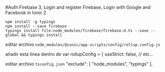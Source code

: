 #Auth Firebase 3, Login and register Firebase, Login with Google and Facebook in Ionic 2

	npm install -g typings
	npm install --save firebase
	typings install file:node_modules/firebase/firebase.d.ts --save --global && typings install
	
editar archivo
`node_modules/@ionic/app-scripts/config/rollup.config.js`

añadir esta linea dentro de 
  var rollupConfig = {
     useStrict: false,
     // etc...
     
editar archivo
`tsconfig.json`
  "exclude": [
    "node_modules",
    "typings"
  ],
